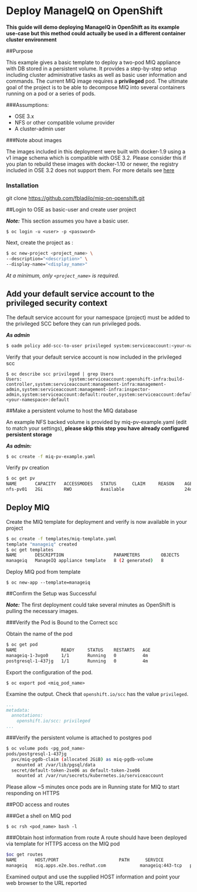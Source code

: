# Deploy ManageIQ on OpenShift
**This guide will demo deploying ManageIQ in OpenShift as its example use-case but this method could actually be used in a different container cluster environment**

##Purpose

This example gives a basic template to deploy a two-pod MIQ appliance with DB stored in a persistent volume. It provides a step-by-step setup including cluster administrative tasks as well as basic user information and commands. The current MIQ image requires a **privileged** pod. The ultimate goal of the project is to be able to decompose MIQ into several containers running on a pod or a series of pods.

###Assumptions:

* OSE 3.x
* NFS or other compatible volume provider
* A cluster-admin user

###Note about images 

The images included in this deployment were built with docker-1.9 using a v1 image schema which is compatible with OSE 3.2.
Please consider this if you plan to rebuild these images with docker-1.10 or newer, the registry included in OSE 3.2 does not support them.
For more details see [here](https://docs.openshift.com/enterprise/3.2/release_notes/ose_3_2_release_notes.html#ose-32-asynchronous-errata-updates)

### Installation

git clone https://github.com/fbladilo/miq-on-openshift.git

##Login to OSE as basic-user and create user project

_**Note:**_ This section assumes you have a basic user.

`$ oc login -u <user> -p <password>`
    
   Next, create the project as <user>:
   
```bash
$ oc new-project <project_name> \
--description="<description>" \
--display-name="<display_name>"
```
   
   _At a minimum, only `<project_name>` is required._

## Add your default service account to the privileged security context

The default service account for your namespace (project) must be added to the privileged SCC before they can run privileged pods.

_**As admin**_

```bash
$ oadm policy add-scc-to-user privileged system:serviceaccount:<your-namespace>:default
```

Verify that your default service account is now included in the privileged scc
```
$ oc describe scc privileged | grep Users
Users:					system:serviceaccount:openshift-infra:build-controller,system:serviceaccount:management-infra:management-admin,system:serviceaccount:management-infra:inspector-admin,system:serviceaccount:default:router,system:serviceaccount:default:registry,system:serviceaccount:<your-namespace>:default
```

##Make a persistent volume to host the MIQ database

An example NFS backed volume is provided by miq-pv-example.yaml (edit to match your settings), **please skip this step you have already configured persistent storage**

_**As admin:**_

```bash
$ oc create -f miq-pv-example.yaml
```
Verify pv creation
```bash
$ oc get pv
NAME       CAPACITY   ACCESSMODES   STATUS      CLAIM     REASON    AGE
nfs-pv01   2Gi        RWO           Available                       24d
```
## Deploy MIQ

Create the MIQ template for deployment and verify is now available in your project

```bash
$ oc create -f templates/miq-template.yaml
template "manageiq" created
$ oc get templates
NAME       DESCRIPTION                   PARAMETERS        OBJECTS
manageiq   ManageIQ appliance template   8 (2 generated)   8
```

Deploy MIQ pod from template

`$ oc new-app --template=manageiq`

##Confirm the Setup was Successful

_**Note:**_ The first deployment could take several minutes as OpenShift is pulling the necessary images.

###Verify the Pod is Bound to the Correct scc

Obtain the name of the pod

```bash
$ oc get pod
NAME                 READY     STATUS    RESTARTS   AGE
manageiq-1-3vgo0     1/1       Running   0          4m
postgresql-1-437jg   1/1       Running   0          4m
```

Export the configuration of the pod.

`$ oc export pod <miq_pod_name>`

Examine the output. Check that `openshift.io/scc` has the value `privileged`.

```yaml
...
metadata:
  annotations:
    openshift.io/scc: privileged
...
```
###Verify the persistent volume is attached to postgres pod

```bash
$ oc volume pods <pg_pod_name>
pods/postgresql-1-437jg
  pvc/miq-pgdb-claim (allocated 2GiB) as miq-pgdb-volume
    mounted at /var/lib/pgsql/data
  secret/default-token-2se06 as default-token-2se06
    mounted at /var/run/secrets/kubernetes.io/serviceaccount
```

Please allow ~5 minutes once pods are in Running state for MIQ to start responding on HTTPS

##POD access and routes

###Get a shell on MIQ pod

`$ oc rsh <pod_name> bash -l`

###Obtain host information from route
A route should have been deployed via template for HTTPS access on the MIQ pod

```bash
$oc get routes
NAME       HOST/PORT                       PATH      SERVICE            TERMINATION   LABELS
manageiq   miq.apps.e2e.bos.redhat.com             manageiq:443-tcp   passthrough   app=manageiq
```
Examined output and use the supplied HOST information and point your web browser to the URL reported
